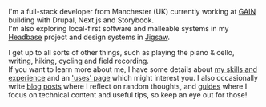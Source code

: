 
I'm a full-stack developer from Manchester (UK) currently working at [GAIN](https://www.thisisgain.com/) building with Drupal, Next.js and Storybook.  
I'm also exploring local-first software and malleable systems in my [Headbase](/projects/headbase) project and design systems in [Jigsaw](/projects/jigsaw).

I get up to all sorts of other things, such as playing the piano & cello, writing, hiking, cycling and field recording.  
If you want to learn more about me, I have some details about [my skills and experience](/skills-and-experience) and an ['uses' page](/uses) which might interest you. 
I also occasionally write [blog posts](/blog) where I reflect on random thoughts, and [guides](/guides) where I focus on technical content and useful tips, so keep an eye out for those!
